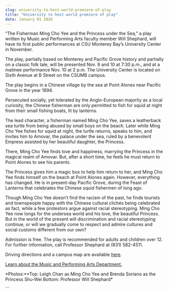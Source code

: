 ```yaml
---
slug: university-to-host-world-premiere-of-play
title: "University to host world premiere of play"
date: January 01 2020
---
```


  
<p>
  “The Fisherman Ming Cho Yee and the Princess under the Sea,” a play written by
  Music and Performing Arts faculty member Will Shephard, will have its first
  public performances at CSU Monterey Bay’s University Center in November.
</p>
<p>
  The play, partially based on Monterey and Pacific Grove history and partially
  on a classic folk tale, will be presented Nov. 9 and 10 at 7:30 p.m., and at a
  matinee performance Nov. 10 at 2 p.m. The University Center is located on
  Sixth Avenue at B Street on the CSUMB campus.
</p>
<p>
  The play begins in a Chinese village by the sea at Point Alones near Pacific
  Grove in the year 1894.
</p>
<p>
  Persecuted socially, yet tolerated by the Anglo-European majority as a local
  curiosity, the Chinese fisherman are only permitted to fish for squid at night
  from their small fishing boats, lit by lanterns.
</p>
<p>
  The lead character, a fisherman named Ming Cho Yee, saves a leatherback sea
  turtle from being abused by small boys on the beach. Later while Ming Cho Yee
  fishes for squid at night, the turtle returns, speaks to him, and invites him
  to Amovar, the palace under the sea, ruled by a benevolent Empress assisted by
  her beautiful daughter, the Princess.
</p>
<p>
  There, Ming Cho Yee finds love and happiness, marrying the Princess in the
  magical realm of Amovar. But, after a short time, he feels he must return to
  Point Alones to see his parents.
</p>
<p>
  The Princess gives him a magic box to help him return to her, and Ming Cho Yee
  finds himself on the beach at Point Alones again. However, everything has
  changed. He is in present-day Pacific Grove, during the Feast of Lanterns that
  celebrates the Chinese squid fishermen of long ago.
</p>
<p>
  Though Ming Cho Yee doesn’t find the racism of the past, he finds tourists and
  townspeople happy with the Chinese cultural clichés being celebrated as fact,
  while a few protestors argue against racial stereotyping. Ming Cho Yee now
  longs for the undersea world and his love, the beautiful Princess. But in the
  world of the present will discrimination and racial stereotyping continue, or
  will we gradually come to respect and admire cultures and social customs
  different from our own?
</p>
<p>
  Admission is free. The play is recommended for adults and children over 12.
  For further information, call Professor Shephard at (831) 582-4511.
</p>
<p>
  Driving directions and a campus map are available
  <a href="https://csumb.edu/map">here</a>.
</p>
<p>
  <a href="https://csumb.edu/music"
    >Learn about the Music and Performing Arts Department.</a
  >
</p>
<p>
  *Photos:**Top: Leigh Chan as Ming Cho Yee and Brenda Soriano as the Princess
  Shu-Wei Bottom: Professor Will Shephard*
</p>
<p></p>
<p></p>
<p></p>
```
